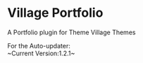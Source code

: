 Village Portfolio
=================

A Portfolio plugin for Theme Village Themes


For the Auto-updater:  
~Current Version:1.2.1~